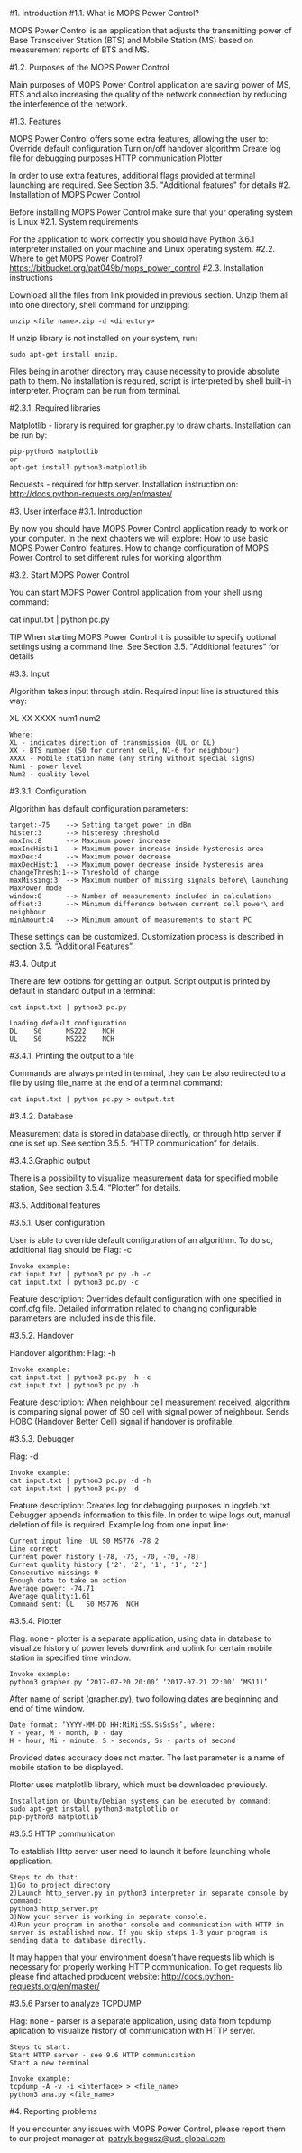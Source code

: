 #1. Introduction
#1.1. What is MOPS Power Control?

MOPS Power Control is an application that adjusts the transmitting power of Base Transceiver Station (BTS) and Mobile Station (MS) based on measurement reports of BTS and MS.

#1.2.  Purposes of the MOPS Power Control

Main purposes of MOPS Power Control application are saving power of MS, BTS and also increasing the quality of the network connection by reducing the interference of the network.

#1.3. Features

MOPS Power Control offers some extra features, allowing the user to:
Override default configuration
Turn on/off handover algorithm
Create log file for debugging purposes
HTTP communication
Plotter

In order to use extra features, additional flags provided at terminal launching are required. See Section 3.5. "Additional features" for details
#2. Installation of MOPS Power Control

Before installing MOPS Power Control make sure that your operating system is Linux
#2.1. System requirements

For the application to work correctly you should have Python 3.6.1 interpreter installed on your machine and Linux operating system.
#2.2. Where to get MOPS Power Control?
https://bitbucket.org/pat049b/mops_power_control
#2.3. Installation instructions

Download all the files from link provided in previous section. Unzip them all into one directory, shell command for unzipping:

    unzip <file name>.zip -d <directory>

If unzip library is not installed on your system, run:

    sudo apt-get install unzip.

Files  being in another directory may cause necessity to provide absolute path to them.
No installation is required, script is interpreted by shell built-in interpreter. Program can be run from terminal.

#2.3.1. Required libraries

Matplotlib - library is required for grapher.py to draw charts. Installation can be run by:

    pip-python3 matplotlib
    or
    apt-get install python3-matplotlib

Requests -  required for http server. Installation instruction on: http://docs.python-requests.org/en/master/

#3. User interface
#3.1. Introduction

By now you should have MOPS Power Control application ready to work on your computer. In the next chapters we will explore:
How to use basic MOPS Power Control features.
How to change configuration of MOPS Power Control to set different rules for working algorithm

#3.2. Start MOPS Power Control

You can start MOPS Power Control application from your shell using command:

cat input.txt | python pc.py

TIP
When starting MOPS Power Control it is possible to specify optional settings using a command line. See Section 3.5. "Additional features" for details

#3.3. Input

Algorithm takes input through stdin. Required input line is structured this way:

XL	XX	XXXX	num1	num2

    Where:
    XL - indicates direction of transmission (UL or DL)
    XX - BTS number (S0 for current cell, N1-6 for neighbour)
    XXXX - Mobile station name (any string without special signs)
    Num1 - power level
    Num2 - quality level

#3.3.1. Configuration

Algorithm has default configuration parameters:

    target:-75    --> Setting target power in dBm
    hister:3      --> histeresy threshold
    maxInc:8      --> Maximum power increase
    maxIncHist:1  --> Maximum power increase inside hysteresis area
    maxDec:4      --> Maximum power decrease
    maxDecHist:1  --> Maximum power decrease inside hysteresis area
    changeThresh:1--> Threshold of change
    maxMissing:3  --> Maximum number of missing signals before\ launching MaxPower mode
    window:8      --> Number of measurements included in calculations
    offset:3      --> Minimum difference between current cell power\ and neighbour
    minAmount:4   --> Minimum amount of measurements to start PC

These settings can be customized. Customization process is described in section                3.5. “Additional Features”.

#3.4. Output

There are few options for getting an output. Script output is printed by default in standard output in a terminal:

    cat input.txt | python3 pc.py

    Loading default configuration
    DL    S0      MS222    NCH
    UL    S0      MS222    NCH


#3.4.1. Printing the output to a file

Commands are always printed in terminal, they can be also redirected to a file by using file_name at the end of a terminal command:

    cat input.txt | python pc.py > output.txt

#3.4.2. Database


Measurement data is stored in database directly, or through http server if one is set up. See section 3.5.5. “HTTP communication” for details.

#3.4.3.Graphic output

There is a possibility to visualize measurement data for specified mobile station, See section 3.5.4. “Plotter” for details.

#3.5. Additional features

#3.5.1. User configuration

User is able to override default configuration of an algorithm. To do so, additional flag should be Flag: -c

	Invoke example:
    cat input.txt | python3 pc.py -h -c
    cat input.txt | python3 pc.py -c

Feature description: Overrides default configuration with one specified in conf.cfg file. Detailed information related to changing configurable parameters are included inside this file.

#3.5.2. Handover

Handover algorithm:
Flag: -h

	Invoke example:
    cat input.txt | python3 pc.py -h -c
    cat input.txt | python3 pc.py -h

Feature description: When neighbour cell measurement received, algorithm is comparing signal power of S0 cell with signal power of neighbour. Sends HOBC (Handover Better Cell) signal if handover is profitable.

#3.5.3. Debugger

Flag: -d

	Invoke example:
    cat input.txt | python3 pc.py -d -h
    cat input.txt | python3 pc.py -d

Feature description: Creates log for debugging purposes in logdeb.txt. Debugger appends information to this file. In order to wipe logs out, manual deletion of file is required. Example log from one input line:

    Current input line  UL S0 MS776 -78 2
    Line correct
    Current power history [-78, -75, -70, -70, -78]
    Current quality history ['2', '2', '1', '1', '2']
    Consecutive missings 0
    Enough data to take an action
    Average power: -74.71
    Average quality:1.61
    Command sent: UL   S0 MS776  NCH

#3.5.4. Plotter

Flag: none - plotter is a separate application, using data in database to visualize history of power levels downlink and uplink for certain mobile station in specified time window.

	Invoke example:
    python3 grapher.py ‘2017-07-20 20:00’ ‘2017-07-21 22:00’ ‘MS111’

After name of script (grapher.py), two following dates are beginning and end of time window.

    Date format: ‘YYYY-MM-DD HH:MiMi:SS.SsSsSs’, where:
	Y - year, M - month, D - day
    H - hour, Mi - minute, S - seconds, Ss - parts of second

Provided dates accuracy does not matter.
The last parameter is a name of mobile station to be displayed.

Plotter uses matplotlib library, which must be downloaded previously.

    Installation on Ubuntu/Debian systems can be executed by command:
    sudo apt-get install python3-matplotlib or
    pip-python3 matplotlib



#3.5.5 HTTP communication

To establish Http server user need to launch it before launching whole application.

    Steps to do that:
    1)Go to project directory
    2)Launch http_server.py in python3 interpreter in separate console by command:
    python3 http_server.py
    3)Now your server is working in separate console.
    4)Run your program in another console and communication with HTTP in server is established now. If you skip steps 1-3 your program is sending data to database directly.

It may happen that your environment doesn’t have requests lib which is necessary for properly working HTTP communication. To get requests lib please find attached producent website: http://docs.python-requests.org/en/master/

#3.5.6 Parser to analyze TCPDUMP

Flag: none - parser is a separate application, using data from tcpdump aplication to visualize history of communication with HTTP server.

    Steps to start:
    Start HTTP server - see 9.6 HTTP communication
    Start a new terminal

    Invoke example:
    tcpdump -A -v -i <interface> > <file_name>
    python3 ana.py <file_name>

#4. Reporting problems

If you encounter any issues with MOPS Power Control, please report them to our project manager at: patryk.bogusz@ust-global.com




